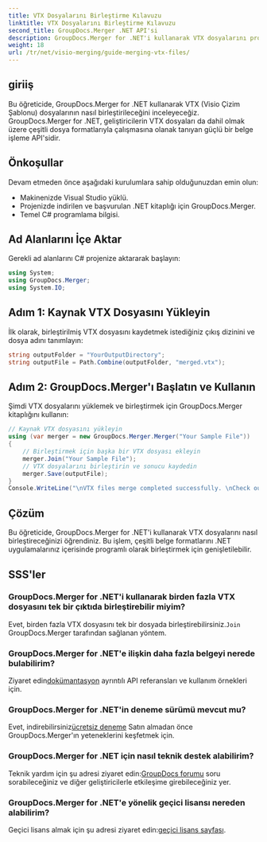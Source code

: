 ```yaml
---
title: VTX Dosyalarını Birleştirme Kılavuzu
linktitle: VTX Dosyalarını Birleştirme Kılavuzu
second_title: GroupDocs.Merger .NET API'si
description: GroupDocs.Merger for .NET'i kullanarak VTX dosyalarını programlı olarak nasıl birleştireceğinizi öğrenin. Kod örnekleri içeren adım adım kılavuz.
weight: 18
url: /tr/net/visio-merging/guide-merging-vtx-files/
---
```

## giriiş
Bu öğreticide, GroupDocs.Merger for .NET kullanarak VTX (Visio Çizim Şablonu) dosyalarının nasıl birleştirileceğini inceleyeceğiz. GroupDocs.Merger for .NET, geliştiricilerin VTX dosyaları da dahil olmak üzere çeşitli dosya formatlarıyla çalışmasına olanak tanıyan güçlü bir belge işleme API'sidir.
## Önkoşullar
Devam etmeden önce aşağıdaki kurulumlara sahip olduğunuzdan emin olun:
- Makinenizde Visual Studio yüklü.
- Projenizde indirilen ve başvurulan .NET kitaplığı için GroupDocs.Merger.
- Temel C# programlama bilgisi.

## Ad Alanlarını İçe Aktar
Gerekli ad alanlarını C# projenize aktararak başlayın:
```csharp
using System; 
using GroupDocs.Merger;
using System.IO;
```
## Adım 1: Kaynak VTX Dosyasını Yükleyin
İlk olarak, birleştirilmiş VTX dosyasını kaydetmek istediğiniz çıkış dizinini ve dosya adını tanımlayın:
```csharp
string outputFolder = "YourOutputDirectory";
string outputFile = Path.Combine(outputFolder, "merged.vtx");
```
## Adım 2: GroupDocs.Merger'ı Başlatın ve Kullanın
Şimdi VTX dosyalarını yüklemek ve birleştirmek için GroupDocs.Merger kitaplığını kullanın:
```csharp
// Kaynak VTX dosyasını yükleyin
using (var merger = new GroupDocs.Merger.Merger("Your Sample File"))
{
    // Birleştirmek için başka bir VTX dosyası ekleyin
    merger.Join("Your Sample File");
    // VTX dosyalarını birleştirin ve sonucu kaydedin
    merger.Save(outputFile);
}
Console.WriteLine("\nVTX files merge completed successfully. \nCheck output in {0}", outputFolder);
```

## Çözüm
Bu öğreticide, GroupDocs.Merger for .NET'i kullanarak VTX dosyalarını nasıl birleştireceğinizi öğrendiniz. Bu işlem, çeşitli belge formatlarını .NET uygulamalarınız içerisinde programlı olarak birleştirmek için genişletilebilir.

## SSS'ler
### GroupDocs.Merger for .NET'i kullanarak birden fazla VTX dosyasını tek bir çıktıda birleştirebilir miyim?
 Evet, birden fazla VTX dosyasını tek bir dosyada birleştirebilirsiniz.`Join` GroupDocs.Merger tarafından sağlanan yöntem.
### GroupDocs.Merger for .NET'e ilişkin daha fazla belgeyi nerede bulabilirim?
 Ziyaret edin[dokümantasyon](https://tutorials.groupdocs.com/merger/net/) ayrıntılı API referansları ve kullanım örnekleri için.
### GroupDocs.Merger for .NET'in deneme sürümü mevcut mu?
 Evet, indirebilirsiniz[ücretsiz deneme](https://releases.groupdocs.com/) Satın almadan önce GroupDocs.Merger'ın yeteneklerini keşfetmek için.
### GroupDocs.Merger for .NET için nasıl teknik destek alabilirim?
 Teknik yardım için şu adresi ziyaret edin:[GroupDocs forumu](https://forum.groupdocs.com/c/merger/32) soru sorabileceğiniz ve diğer geliştiricilerle etkileşime girebileceğiniz yer.
### GroupDocs.Merger for .NET'e yönelik geçici lisansı nereden alabilirim?
 Geçici lisans almak için şu adresi ziyaret edin:[geçici lisans sayfası](https://purchase.groupdocs.com/temporary-license/).